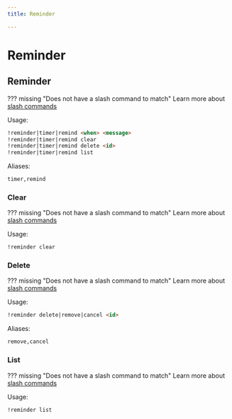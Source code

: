 ```yaml
---
title: Reminder

---
```

# Reminder



## Reminder

??? missing "Does not have a slash command to match"
	Learn more about [slash commands](/#slash-commands)

Usage:

```md
!reminder|timer|remind <when> <message>
!reminder|timer|remind clear 
!reminder|timer|remind delete <id>
!reminder|timer|remind list 
```

Aliases:

```md
timer,remind
```

### Clear

??? missing "Does not have a slash command to match"
	Learn more about [slash commands](/#slash-commands)

Usage:

```md
!reminder clear 
```

### Delete

??? missing "Does not have a slash command to match"
	Learn more about [slash commands](/#slash-commands)

Usage:

```md
!reminder delete|remove|cancel <id>
```

Aliases:

```md
remove,cancel
```

### List

??? missing "Does not have a slash command to match"
	Learn more about [slash commands](/#slash-commands)

Usage:

```md
!reminder list 
```
